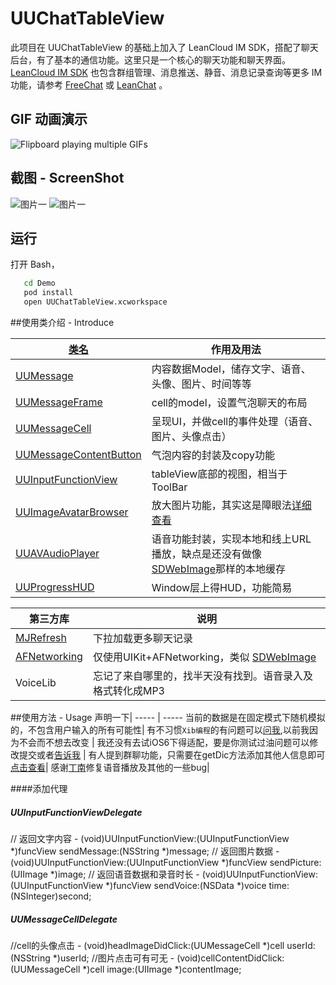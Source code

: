 UUChatTableView
===============

此项目在 UUChatTableView 的基础上加入了 LeanCloud IM SDK，搭配了聊天后台，有了基本的通信功能。这里只是一个核心的聊天功能和聊天界面。[LeanCloud IM SDK](https://leancloud.cn/docs/realtime_v2.html) 也包含群组管理、消息推送、静音、消息记录查询等更多 IM 功能，请参考 [FreeChat](https://github.com/jwfing/FreeChat) 或 [LeanChat](https://github.com/leancloud/leanchat-ios) 。

## GIF 动画演示
![Flipboard playing multiple GIFs](https://github.com/ZhipingYang/UUChatTableView/raw/master/Demo/UUChatTableViewTests/ChatTableView.gif)

## 截图 - ScreenShot
![图片一](https://github.com/ZhipingYang/UUChatTableView/raw/master/Demo/UUChatTableViewTests//ScreenShot/QQ20150113-5.jpg) ![图片一](https://github.com/ZhipingYang/UUChatTableView/raw/master/Demo/UUChatTableViewTests//ScreenShot/QQ20150113-4.jpg)

## 运行
打开 Bash，
```bash
   cd Demo
   pod install
   open UUChatTableView.xcworkspace
```

##使用类介绍 - Introduce

[类名](https://github.com/ZhipingYang/UUChatTableView/tree/master/UUChat) | 作用及用法
----- | -----
[UUMessage](https://github.com/ZhipingYang/UUChatTableView/blob/master/UUChat/UUMessage.h) | 内容数据Model，储存文字、语音、头像、图片、时间等等
[UUMessageFrame](https://github.com/ZhipingYang/UUChatTableView/blob/master/UUChat/UUMessageFrame.h) | cell的model，设置气泡聊天的布局
[UUMessageCell](https://github.com/ZhipingYang/UUChatTableView/blob/master/UUChat/UUMessageContentButton.h) | 呈现UI，并做cell的事件处理（语音、图片、头像点击）
[UUMessageContentButton](https://github.com/ZhipingYang/UUChatTableView/blob/master/UUChat/) | 气泡内容的封装及copy功能
[UUInputFunctionView](https://github.com/ZhipingYang/UUChatTableView/blob/master/UUChat/UUInputFunctionView.h) | tableView底部的视图，相当于ToolBar
[UUImageAvatarBrowser](https://github.com/ZhipingYang/UUChatTableView/blob/master/UUChat/UUImageAvatarBrowser.h) | 放大图片功能，其实这是障眼法[详细查看](https://github.com/ZhipingYang/UUChatTableView/blob/master/UUChat/UUImageAvatarBrowser.m)
[UUAVAudioPlayer](https://github.com/ZhipingYang/UUChatTableView/blob/master/UUChat/UUAVAudioPlayer.h) | 语音功能封装，实现本地和线上URL播放，缺点是还没有做像[SDWebImage](https://github.com/rs/SDWebImage)那样的本地缓存
[UUProgressHUD](https://github.com/ZhipingYang/UUChatTableView/blob/master/UUChat/UUProgressHUD.h) | Window层上得HUD，功能简易

第三方库 | 说明
----- | -----
[MJRefresh](https://github.com/CoderMJLee/MJRefresh) | 下拉加载更多聊天记录
[AFNetworking](https://github.com/AFNetworking/AFNetworking) | 仅使用UIKit+AFNetworking，类似 [SDWebImage](https://github.com/rs/SDWebImage)
VoiceLib | 忘记了来自哪里的，找半天没有找到。语音录入及格式转化成MP3

##使用方法 - Usage
声明一下| 
----- | -----
当前的数据是在固定模式下随机模拟的，不包含用户输入的所有可能性|
有不习惯`Xib编程`的有问题可以[问我](https://github.com/ZhipingYang/UUChatTableView/issues/new),以前我因为不会而不想去改变 | 
我还没有去试iOS6下得适配，要是你测试过油问题可以修改提交或者[告诉我](https://github.com/ZhipingYang/UUChatTableView/issues/new) | 
有人提到群聊功能，只需要在getDic方法添加其他人信息即可[点击查看](https://github.com/ZhipingYang/UUChatTableView/blob/master/Demo/UUChatTableView/ChatModel.m#L78)|
感谢[丁南](https://github.com/ijinmao)修复语音播放及其他的一些bug|


####添加代理
 
<h5 id="precode">UUInputFunctionViewDelegate</h5>
	// 返回文字内容
	- (void)UUInputFunctionView:(UUInputFunctionView *)funcView sendMessage:(NSString *)message;
	// 返回图片数据
	- (void)UUInputFunctionView:(UUInputFunctionView *)funcView sendPicture:(UIImage *)image;
	// 返回语音数据和录音时长
	- (void)UUInputFunctionView:(UUInputFunctionView *)funcView sendVoice:(NSData *)voice time:(NSInteger)second;
	
<h5 id="precode">UUMessageCellDelegate</h5>
	//cell的头像点击
	- (void)headImageDidClick:(UUMessageCell *)cell userId:(NSString *)userId;
	//图片点击可有可无
	- (void)cellContentDidClick:(UUMessageCell *)cell image:(UIImage *)contentImage;


